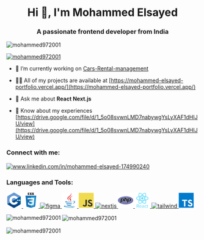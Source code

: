 <h1 align="center">Hi 👋, I'm Mohammed Elsayed</h1>
<h3 align="center">A passionate frontend developer from India</h3>

<p align="left"> <img src="https://komarev.com/ghpvc/?username=mohammed972001&label=Profile%20views&color=0e75b6&style=flat" alt="mohammed972001" /> </p>

<p align="left"> <a href="https://github.com/ryo-ma/github-profile-trophy"><img src="https://github-profile-trophy.vercel.app/?username=mohammed972001" alt="mohammed972001" /></a> </p>

- 🔭 I’m currently working on [Cars-Rental-management](https://github.com/Cars-Rental-management/Frontend)

- 👨‍💻 All of my projects are available at [https://mohammed-elsayed-portfolio.vercel.app/](https://mohammed-elsayed-portfolio.vercel.app/)

- 💬 Ask me about **React Next.js**

- 📄 Know about my experiences [https://drive.google.com/file/d/1_5o08svwnLMD7nabywgYsLyXAF1dHIJU/view](https://drive.google.com/file/d/1_5o08svwnLMD7nabywgYsLyXAF1dHIJU/view)

<h3 align="left">Connect with me:</h3>
<p align="left">
<a href="https://linkedin.com/in/www.linkedin.com/in/mohammed-elsayed-174990240" target="blank"><img align="center" src="https://raw.githubusercontent.com/rahuldkjain/github-profile-readme-generator/master/src/images/icons/Social/linked-in-alt.svg" alt="www.linkedin.com/in/mohammed-elsayed-174990240" height="30" width="40" /></a>
</p>

<h3 align="left">Languages and Tools:</h3>
<p align="left"> <a href="https://www.w3schools.com/cpp/" target="_blank" rel="noreferrer"> <img src="https://raw.githubusercontent.com/devicons/devicon/master/icons/cplusplus/cplusplus-original.svg" alt="cplusplus" width="40" height="40"/> </a> <a href="https://www.w3schools.com/css/" target="_blank" rel="noreferrer"> <img src="https://raw.githubusercontent.com/devicons/devicon/master/icons/css3/css3-original-wordmark.svg" alt="css3" width="40" height="40"/> </a> <a href="https://www.figma.com/" target="_blank" rel="noreferrer"> <img src="https://www.vectorlogo.zone/logos/figma/figma-icon.svg" alt="figma" width="40" height="40"/> </a> <a href="https://www.java.com" target="_blank" rel="noreferrer"> <img src="https://raw.githubusercontent.com/devicons/devicon/master/icons/java/java-original.svg" alt="java" width="40" height="40"/> </a> <a href="https://developer.mozilla.org/en-US/docs/Web/JavaScript" target="_blank" rel="noreferrer"> <img src="https://raw.githubusercontent.com/devicons/devicon/master/icons/javascript/javascript-original.svg" alt="javascript" width="40" height="40"/> </a> <a href="https://nextjs.org/" target="_blank" rel="noreferrer"> <img src="https://cdn.worldvectorlogo.com/logos/nextjs-2.svg" alt="nextjs" width="40" height="40"/> </a> <a href="https://www.php.net" target="_blank" rel="noreferrer"> <img src="https://raw.githubusercontent.com/devicons/devicon/master/icons/php/php-original.svg" alt="php" width="40" height="40"/> </a> <a href="https://reactjs.org/" target="_blank" rel="noreferrer"> <img src="https://raw.githubusercontent.com/devicons/devicon/master/icons/react/react-original-wordmark.svg" alt="react" width="40" height="40"/> </a> <a href="https://tailwindcss.com/" target="_blank" rel="noreferrer"> <img src="https://www.vectorlogo.zone/logos/tailwindcss/tailwindcss-icon.svg" alt="tailwind" width="40" height="40"/> </a> <a href="https://www.typescriptlang.org/" target="_blank" rel="noreferrer"> <img src="https://raw.githubusercontent.com/devicons/devicon/master/icons/typescript/typescript-original.svg" alt="typescript" width="40" height="40"/> </a> </p>

<p><img align="left" src="https://github-readme-stats.vercel.app/api/top-langs?username=mohammed972001&show_icons=true&locale=en&layout=compact" alt="mohammed972001" /></p>

<p>&nbsp;<img align="center" src="https://github-readme-stats.vercel.app/api?username=mohammed972001&show_icons=true&locale=en" alt="mohammed972001" /></p>

<p><img align="center" src="https://github-readme-streak-stats.herokuapp.com/?user=mohammed972001&" alt="mohammed972001" /></p>
